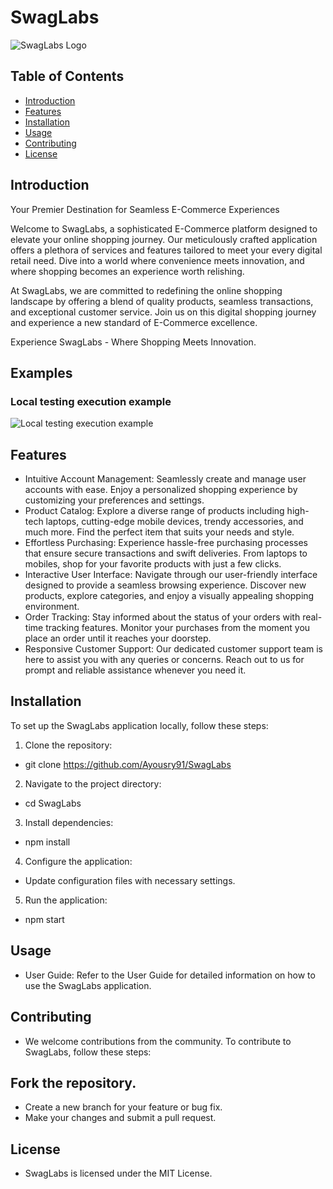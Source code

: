 # SwagLabs

![SwagLabs Logo](https://imgs.search.brave.com/a1UiqXbymQ19-yyZey4zgX0WD3S5kYeLboYPwHTfEoE/rs:fit:860:0:0:0/g:ce/aHR0cHM6Ly93d3cu/c2F1Y2VkZW1vLmNv/bS92MS9pbWcvTG9n/aW5fQm90X2dyYXBo/aWMucG5n)

## Table of Contents

- [Introduction](#introduction)
- [Features](#features)
- [Installation](#installation)
- [Usage](#usage)
- [Contributing](#contributing)
- [License](#license)

## Introduction

Your Premier Destination for Seamless E-Commerce Experiences

Welcome to SwagLabs, a sophisticated E-Commerce platform designed to elevate your online shopping journey. Our meticulously crafted application offers a plethora of services and features tailored to meet your every digital retail need. Dive into a world where convenience meets innovation, and where shopping becomes an experience worth relishing.

At SwagLabs, we are committed to redefining the online shopping landscape by offering a blend of quality products, seamless transactions, and exceptional customer service. Join us on this digital shopping journey and experience a new standard of E-Commerce excellence.

Experience SwagLabs - Where Shopping Meets Innovation.
## Examples

### Local testing execution example

![Local testing execution example](SwagLabs_run_video.gif)


## Features

*  Intuitive Account Management: Seamlessly create and manage user accounts with ease. Enjoy a personalized shopping experience by customizing your preferences and settings.
*  Product Catalog: Explore a diverse range of products including high-tech laptops, cutting-edge mobile devices, trendy accessories, and much more. Find the perfect item that suits your needs and style.
*  Effortless Purchasing: Experience hassle-free purchasing processes that ensure secure transactions and swift deliveries. From laptops to mobiles, shop for your favorite products with just a few clicks.
*  Interactive User Interface: Navigate through our user-friendly interface designed to provide a seamless browsing experience. Discover new products, explore categories, and enjoy a visually appealing shopping environment.
*  Order Tracking: Stay informed about the status of your orders with real-time tracking features. Monitor your purchases from the moment you place an order until it reaches your doorstep.
*  Responsive Customer Support: Our dedicated customer support team is here to assist you with any queries or concerns. Reach out to us for prompt and reliable assistance whenever you need it.

## Installation

To set up the  SwagLabs application locally, follow these steps:

1. Clone the repository:
*   git clone https://github.com/Ayousry91/SwagLabs
2. Navigate to the project directory:
*   cd SwagLabs
3. Install dependencies:
*   npm install
4. Configure the application:

* Update configuration files with necessary settings.
5. Run the application:
*   npm start

## Usage
* User Guide: Refer to the User Guide for detailed information on how to use the SwagLabs application.

## Contributing
* We welcome contributions from the community. To contribute to SwagLabs, follow these steps:

## Fork the repository.
* Create a new branch for your feature or bug fix.
* Make your changes and submit a pull request.

## License
* SwagLabs is licensed under the MIT License.